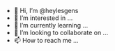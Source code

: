 - 👋 Hi, I’m @heylesgens
- 👀 I’m interested in ...
- 🌱 I’m currently learning ...
- 💞️ I’m looking to collaborate on ...
- 📫 How to reach me ...

<!---
heylesgens/heylesgens is a ✨ special ✨ repository because its `README.md` (this file) appears on your GitHub profile.
You can click the Preview link to take a look at your changes.
--->
